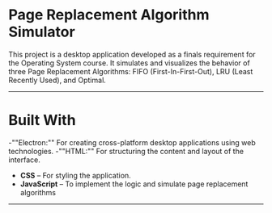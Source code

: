 # Page Replacement Algorithm Simulator
This project is a desktop application developed as a finals requirement for the Operating System course. It simulates and visualizes the behavior of three Page Replacement Algorithms: FIFO (First-In-First-Out), LRU (Least Recently Used), and Optimal.
___
# Built With
-""Electron:"" For creating cross-platform desktop applications using web technologies.
-""HTML:"" For structuring the content and layout of the interface.
- **CSS** – For styling the application.
- **JavaScript** – To implement the logic and simulate page replacement algorithms
___
